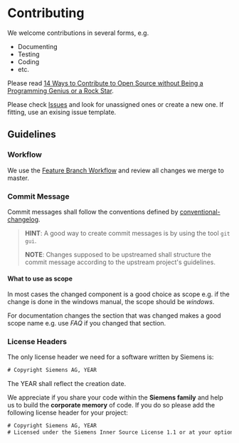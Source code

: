# Contributing

We welcome contributions in several forms, e.g.

*   Documenting
*   Testing
*   Coding
*   etc.

Please read [14 Ways to Contribute to Open Source without Being a Programming Genius or a Rock Star](http://blog.smartbear.com/programming/14-ways-to-contribute-to-open-source-without-being-a-programming-genius-or-a-rock-star/).

Please check [Issues](https://code.siemens.com/modules/shell-scripts/trendmicro/-/issues) and look for
unassigned ones or create a new one. If fitting, use an exising issue template.

## Guidelines

### Workflow

We use the
[Feature Branch Workflow](https://www.atlassian.com/git/tutorials/comparing-workflows/feature-branch-workflow)
and review all changes we merge to master.

### Commit Message

Commit messages shall follow the conventions defined by [conventional-changelog](https://wiki.siemens.com/display/en/Conventional+Changelog).

> **HINT**: A good way to create commit messages is by using the tool `git gui`.
>
> **NOTE**: Changes supposed to be upstreamed shall structure the
>           commit message according to the upstream project's guidelines.

#### What to use as scope

In most cases the changed component is a good choice as scope
e.g. if the change is done in the windows manual, the scope should be *windows*.

For documentation changes the section that was changed makes a good scope name
e.g. use *FAQ* if you changed that section.

### License Headers

The only license header we need for a software written by Siemens is:

```txt
# Copyright Siemens AG, YEAR
```

The YEAR shall reflect the creation date.

We appreciate if you share your code within the **Siemens family** and help us to
build the **corporate memory** of code. If you do so please add the following
license header for your project:

```txt
# Copyright Siemens AG, YEAR
# Licensed under the Siemens Inner Source License 1.1 or at your option any later version
```